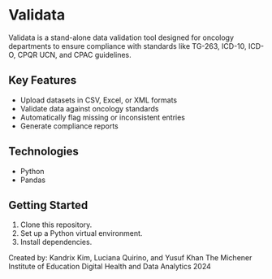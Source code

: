 # Validata
Validata is a stand-alone data validation tool designed for oncology departments to ensure compliance with standards like TG-263, ICD-10, ICD-O, CPQR UCN, and CPAC guidelines.

## Key Features
- Upload datasets in CSV, Excel, or XML formats
- Validate data against oncology standards
- Automatically flag missing or inconsistent entries
- Generate compliance reports

## Technologies
- Python
- Pandas

## Getting Started
1. Clone this repository.
2. Set up a Python virtual environment.
3. Install dependencies.


Created by:
Kandrix Kim, Luciana Quirino, and Yusuf Khan
The Michener Institute of Education
Digital Health and Data Analytics 2024
